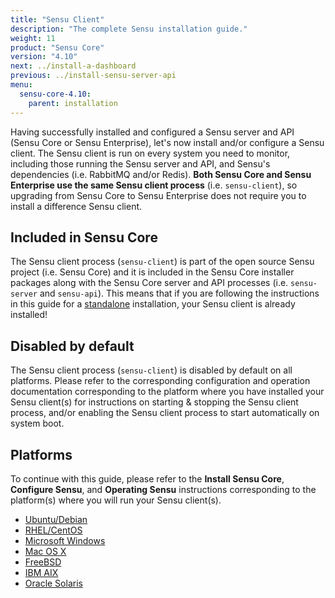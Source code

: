 ```yaml
---
title: "Sensu Client"
description: "The complete Sensu installation guide."
weight: 11 
product: "Sensu Core"
version: "4.10"
next: ../install-a-dashboard
previous: ../install-sensu-server-api
menu:
  sensu-core-4.10:
    parent: installation
---
```


Having successfully installed and configured a Sensu server and API (Sensu Core
or Sensu Enterprise), let's now install and/or configure a Sensu client. The
Sensu client is run on every system you need to monitor, including those running
the Sensu server and API, and Sensu's dependencies (i.e. RabbitMQ and/or
Redis). **Both Sensu Core and Sensu Enterprise use the same Sensu client
process** (i.e. `sensu-client`), so upgrading from Sensu Core to Sensu
Enterprise does not require you to install a difference Sensu client.

## Included in Sensu Core

The Sensu client process (`sensu-client`) is part of the open source Sensu
project (i.e. Sensu Core) and it is included in the Sensu Core installer
packages along with the Sensu Core server and API processes (i.e. `sensu-server`
and `sensu-api`). This means that if you are following the instructions in this
guide for a [standalone][1] installation, your Sensu client is already
installed!

## Disabled by default

The Sensu client process (`sensu-client`) is disabled by default on all
platforms. Please refer to the corresponding configuration and operation
documentation corresponding to the platform where you have installed your Sensu
client(s) for instructions on starting & stopping the Sensu client process,
and/or enabling the Sensu client process to start automatically on system boot.

## Platforms

To continue with this guide, please refer to the **Install Sensu Core**,
**Configure Sensu**, and **Operating Sensu** instructions corresponding to the
platform(s) where you will run your Sensu client(s).

- [Ubuntu/Debian](../../platforms/sensu-on-ubuntu-debian/#sensu-core)
- [RHEL/CentOS](../../platforms/sensu-on-rhel-centos/#sensu-core)
- [Microsoft Windows](../../platforms/sensu-on-microsoft-windows/#sensu-core)
- [Mac OS X](../../platforms/sensu-on-mac-os-x/#sensu-core)
- [FreeBSD](../../platforms/sensu-on-freebsd/#sensu-core)
- [IBM AIX](../../platforms/sensu-on-ibm-aix/#sensu-core)
- [Oracle Solaris](../../platforms/sensu-on-oracle-solaris/#sensu-core)



[1]:  installation-strategies#standalone
